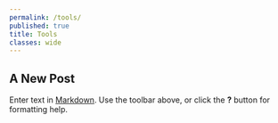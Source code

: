 ```yaml
---
permalink: /tools/
published: true
title: Tools
classes: wide
---
```

## A New Post

Enter text in [Markdown](http://daringfireball.net/projects/markdown/). Use the toolbar above, or click the **?** button for formatting help.
